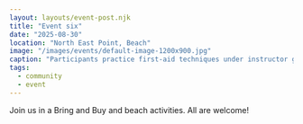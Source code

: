 ```yaml
---
layout: layouts/event-post.njk
title: "Event six"
date: "2025-08-30"
location: "North East Point, Beach"
image: "/images/events/default-image-1200x900.jpg"
caption: "Participants practice first‐aid techniques under instructor guidance."
tags:
  - community
  - event
---
```


Join us in a Bring and Buy and beach activities. All are welcome!
